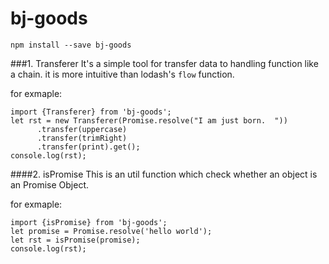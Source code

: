 # bj-goods

`npm install --save bj-goods`

###1. Transferer
It's a simple tool for transfer data to handling function like a chain. it is more intuitive than lodash's `flow` function.

for exmaple:
```
import {Transferer} from 'bj-goods';
let rst = new Transferer(Promise.resolve("I am just born.  "))
      .transfer(uppercase)
      .transfer(trimRight)
      .transfer(print).get();
console.log(rst);
```
####2. isPromise
This is an util function which check whether an object is an Promise Object.

for exmaple:
```
import {isPromise} from 'bj-goods';
let promise = Promise.resolve('hello world');
let rst = isPromise(promise);
console.log(rst);
```
